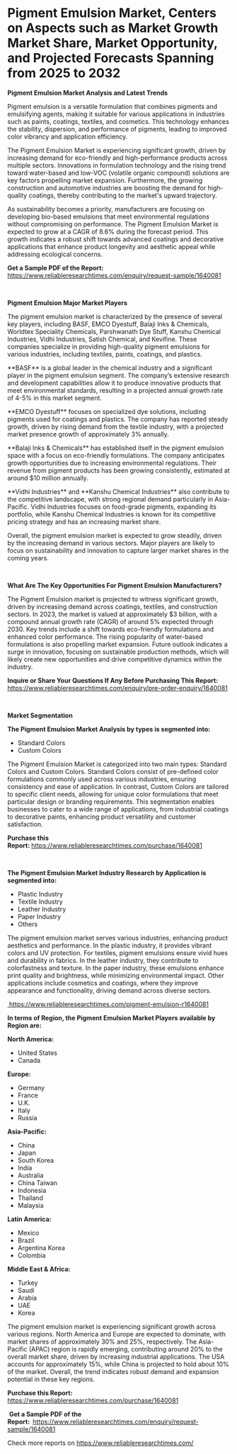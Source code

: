 <p><h1>Pigment Emulsion Market, Centers on Aspects such as Market Growth Market Share, Market Opportunity, and Projected Forecasts Spanning from 2025 to 2032</h1></p><p><strong>Pigment Emulsion Market Analysis and Latest Trends</strong></p>
<p><p>Pigment emulsion is a versatile formulation that combines pigments and emulsifying agents, making it suitable for various applications in industries such as paints, coatings, textiles, and cosmetics. This technology enhances the stability, dispersion, and performance of pigments, leading to improved color vibrancy and application efficiency. </p><p>The Pigment Emulsion Market is experiencing significant growth, driven by increasing demand for eco-friendly and high-performance products across multiple sectors. Innovations in formulation technology and the rising trend toward water-based and low-VOC (volatile organic compound) solutions are key factors propelling market expansion. Furthermore, the growing construction and automotive industries are boosting the demand for high-quality coatings, thereby contributing to the market's upward trajectory.</p><p>As sustainability becomes a priority, manufacturers are focusing on developing bio-based emulsions that meet environmental regulations without compromising on performance. The Pigment Emulsion Market is expected to grow at a CAGR of 8.6% during the forecast period. This growth indicates a robust shift towards advanced coatings and decorative applications that enhance product longevity and aesthetic appeal while addressing ecological concerns.</p></p>
<p><strong>Get a Sample PDF of the Report:&nbsp;</strong> <a href="https://www.reliableresearchtimes.com/enquiry/request-sample/1640081?utm_campaign=3264&utm_medium=2&utm_source=Github&utm_content=ia&utm_term=05032025&utm_id=pigment-emulsion">https://www.reliableresearchtimes.com/enquiry/request-sample/1640081</a></p>
<p>&nbsp;</p>
<p><strong>Pigment Emulsion Major Market Players</strong></p>
<p><p>The pigment emulsion market is characterized by the presence of several key players, including BASF, EMCO Dyestuff, Balaji Inks & Chemicals, Worldtex Speciality Chemicals, Parshwanath Dye Stuff, Kanshu Chemical Industries, Vidhi Industries, Satish Chemical, and Kevifine. These companies specialize in providing high-quality pigment emulsions for various industries, including textiles, paints, coatings, and plastics.</p><p>**BASF** is a global leader in the chemical industry and a significant player in the pigment emulsion segment. The company’s extensive research and development capabilities allow it to produce innovative products that meet environmental standards, resulting in a projected annual growth rate of 4-5% in this market segment. </p><p>**EMCO Dyestuff** focuses on specialized dye solutions, including pigments used for coatings and plastics. The company has reported steady growth, driven by rising demand from the textile industry, with a projected market presence growth of approximately 3% annually.</p><p>**Balaji Inks & Chemicals** has established itself in the pigment emulsion space with a focus on eco-friendly formulations. The company anticipates growth opportunities due to increasing environmental regulations. Their revenue from pigment products has been growing consistently, estimated at around $10 million annually.</p><p>**Vidhi Industries** and **Kanshu Chemical Industries** also contribute to the competitive landscape, with strong regional demand particularly in Asia-Pacific. Vidhi Industries focuses on food-grade pigments, expanding its portfolio, while Kanshu Chemical Industries is known for its competitive pricing strategy and has an increasing market share.</p><p>Overall, the pigment emulsion market is expected to grow steadily, driven by the increasing demand in various sectors. Major players are likely to focus on sustainability and innovation to capture larger market shares in the coming years.</p></p>
<p>&nbsp;</p>
<p><strong>What Are The Key Opportunities For Pigment Emulsion Manufacturers?</strong></p>
<p><p>The Pigment Emulsion market is projected to witness significant growth, driven by increasing demand across coatings, textiles, and construction sectors. In 2023, the market is valued at approximately $3 billion, with a compound annual growth rate (CAGR) of around 5% expected through 2030. Key trends include a shift towards eco-friendly formulations and enhanced color performance. The rising popularity of water-based formulations is also propelling market expansion. Future outlook indicates a surge in innovation, focusing on sustainable production methods, which will likely create new opportunities and drive competitive dynamics within the industry.</p></p>
<p><strong>Inquire or Share Your Questions If Any Before Purchasing This Report:</strong> <a href="https://www.reliableresearchtimes.com/enquiry/pre-order-enquiry/1640081?utm_campaign=3264&utm_medium=2&utm_source=Github&utm_content=ia&utm_term=05032025&utm_id=pigment-emulsion">https://www.reliableresearchtimes.com/enquiry/pre-order-enquiry/1640081</a></p>
<p>&nbsp;</p>
<p><strong>Market Segmentation</strong></p>
<p><strong>The Pigment Emulsion Market Analysis by types is segmented into:</strong></p>
<p><ul><li>Standard Colors</li><li>Custom Colors</li></ul></p>
<p><p>The Pigment Emulsion Market is categorized into two main types: Standard Colors and Custom Colors. Standard Colors consist of pre-defined color formulations commonly used across various industries, ensuring consistency and ease of application. In contrast, Custom Colors are tailored to specific client needs, allowing for unique color formulations that meet particular design or branding requirements. This segmentation enables businesses to cater to a wide range of applications, from industrial coatings to decorative paints, enhancing product versatility and customer satisfaction.</p></p>
<p><strong>Purchase this Report:&nbsp;</strong><a href="https://www.reliableresearchtimes.com/purchase/1640081?utm_campaign=3264&utm_medium=2&utm_source=Github&utm_content=ia&utm_term=05032025&utm_id=pigment-emulsion">https://www.reliableresearchtimes.com/purchase/1640081</a></p>
<p>&nbsp;</p>
<p><strong>The Pigment Emulsion Market Industry Research by Application is segmented into:</strong></p>
<p><ul><li>Plastic Industry</li><li>Textile Industry</li><li>Leather Industry</li><li>Paper Industry</li><li>Others</li></ul></p>
<p><p>The pigment emulsion market serves various industries, enhancing product aesthetics and performance. In the plastic industry, it provides vibrant colors and UV protection. For textiles, pigment emulsions ensure vivid hues and durability in fabrics. In the leather industry, they contribute to colorfastness and texture. In the paper industry, these emulsions enhance print quality and brightness, while minimizing environmental impact. Other applications include cosmetics and coatings, where they improve appearance and functionality, driving demand across diverse sectors.</p></p>
<p><a href="https://www.reliableresearchtimes.com/pigment-emulsion-r1640081?utm_campaign=3264&utm_medium=2&utm_source=Github&utm_content=ia&utm_term=05032025&utm_id=pigment-emulsion">&nbsp;https://www.reliableresearchtimes.com/pigment-emulsion-r1640081</a></p>
<p><strong>In terms of Region, the Pigment Emulsion Market Players available by Region are:</strong></p>
<p>
    <p> <strong> North America: </strong>
        <ul>
            <li>United States</li>
            <li>Canada</li>
        </ul>
        </p> 
    <p> <strong> Europe: </strong>
        <ul>
            <li>Germany</li>
            <li>France</li>
            <li>U.K.</li>
            <li>Italy</li>
            <li>Russia</li>
        </ul>
        </p> 
    <p> <strong> Asia-Pacific: </strong>
        <ul>
            <li>China</li>
            <li>Japan</li>
            <li>South Korea</li>
            <li>India</li>
            <li>Australia</li>
            <li>China Taiwan</li>
            <li>Indonesia</li>
            <li>Thailand</li>
            <li>Malaysia</li>
        </ul>
        </p> 
    <p> <strong> Latin America: </strong>
        <ul>
            <li>Mexico</li>
            <li>Brazil</li>
            <li>Argentina Korea</li>
            <li>Colombia</li>
        </ul>
        </p> 
    <p> <strong> Middle East & Africa: </strong>
        <ul>
            <li>Turkey</li>
            <li>Saudi</li>
            <li>Arabia</li>
            <li>UAE</li>
            <li>Korea</li>
        </ul>
    </p>
    </p>
<p><p>The pigment emulsion market is experiencing significant growth across various regions. North America and Europe are expected to dominate, with market shares of approximately 30% and 25%, respectively. The Asia-Pacific (APAC) region is rapidly emerging, contributing around 20% to the overall market share, driven by increasing industrial applications. The USA accounts for approximately 15%, while China is projected to hold about 10% of the market. Overall, the trend indicates robust demand and expansion potential in these key regions.</p></p>
<p><strong>Purchase this Report: </strong><a href="https://www.reliableresearchtimes.com/purchase/1640081?utm_campaign=3264&utm_medium=2&utm_source=Github&utm_content=ia&utm_term=05032025&utm_id=pigment-emulsion">https://www.reliableresearchtimes.com/purchase/1640081</a></p>
<p>&nbsp;<strong>Get a Sample PDF of the Report:&nbsp;&nbsp;</strong><a href="https://www.reliableresearchtimes.com/enquiry/request-sample/1640081?utm_campaign=3264&utm_medium=2&utm_source=Github&utm_content=ia&utm_term=05032025&utm_id=pigment-emulsion">https://www.reliableresearchtimes.com/enquiry/request-sample/1640081</a></p>
<p><strong></strong></p>
<p>Check more reports on <a href="https://www.reliableresearchtimes.com/?utm_campaign=3264&utm_medium=2&utm_source=Github&utm_content=ia&utm_term=05032025&utm_id=pigment-emulsion">https://www.reliableresearchtimes.com/</a></p>